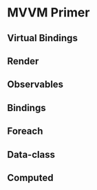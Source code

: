 # MVVM Primer

## Virtual Bindings

## Render

## Observables

## Bindings

## Foreach

## Data-class

## Computed